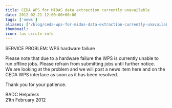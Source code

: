 ```yaml
---
title: CEDA WPS for MIDAS data extraction currently unavailable  
date: 2012-02-21 12:00:00+00:00
tags: ['news']
aliases: ['/blog/ceda-wps-for-midas-data-extraction-currently-unavailable']
thumbnail: 
icon: fas circle-info
---
```

SERVICE PROBLEM: WPS hardware failure


Please note that due to a hardware failure the WPS is currently unable to run offline jobs. Please refrain from submitting jobs until further notice.  
We are looking at the problem and we will post a news item here and on the CEDA WPS interface as soon as it has been resolved.


Thank you for your patience.   
  



BADC Helpdesk   
21th February 2012

